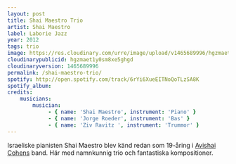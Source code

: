 ```yaml
---
layout: post
title: Shai Maestro Trio
artist: Shai Maestro
label: Laborie Jazz
year: 2012
tags: trio
image: https://res.cloudinary.com/urre/image/upload/v1465689996/hgzmaet1y0sm8xe5ghgd.jpg
cloudinarypublicid: hgzmaet1y0sm8xe5ghgd
cloudinaryversion: 1465689996
permalink: /shai-maestro-trio/
spotify: http://open.spotify.com/track/6rYi6XueEITNoQoTLzSA8K
spotify_album: 
credits:
    musicians:
        musician:
             - { name: 'Shai Maestro', instrument: 'Piano' }
             - { name: 'Jorge Roeder', instrument: 'Bas' }
             - { name: 'Ziv Ravitz ', instrument: 'Trummor' }
---
```


Israeliske pianisten Shai Maestro blev känd redan som 19-åring i <a href="http://sv.wikipedia.org/wiki/Avishai_Cohen">Avishai Cohens</a> band. Här med namnkunnig trio och fantastiska kompositioner.